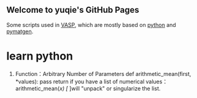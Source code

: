 ## Welcome to yuqie's GitHub Pages

Some scripts used in [VASP](https://www.vasp.at/), which are mostly based on [python](https://www.python.org/) and [pymatgen](https://pymatgen.org/pymatgen.analysis.phase_diagram.html).


# learn python
1. Function：Arbitrary Number of Parameters
   def arithmetic_mean(first, *values):
       pass
       return
    if you have a list of numerical values： arithmetic_mean(*x)
    [* ]will "unpack" or singularize the list.
